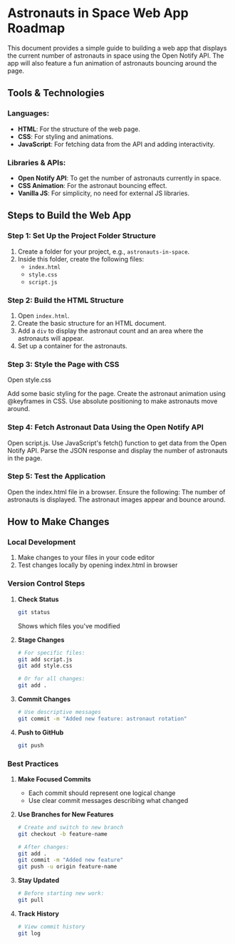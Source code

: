 # Astronauts in Space Web App Roadmap

This document provides a simple guide to building a web app that displays the current number of astronauts in space using the Open Notify API. The app will also feature a fun animation of astronauts bouncing around the page.

## Tools & Technologies

### Languages:
- **HTML**: For the structure of the web page.
- **CSS**: For styling and animations.
- **JavaScript**: For fetching data from the API and adding interactivity.

### Libraries & APIs:
- **Open Notify API**: To get the number of astronauts currently in space.
- **CSS Animation**: For the astronaut bouncing effect.
- **Vanilla JS**: For simplicity, no need for external JS libraries.

## Steps to Build the Web App

### Step 1: Set Up the Project Folder Structure

1. Create a folder for your project, e.g., `astronauts-in-space`.
2. Inside this folder, create the following files:
   - `index.html`
   - `style.css`
   - `script.js`

### Step 2: Build the HTML Structure

1. Open `index.html`.
2. Create the basic structure for an HTML document.
3. Add a `div` to display the astronaut count and an area where the astronauts will appear.
4. Set up a container for the astronauts.

### Step 3: Style the Page with CSS
Open style.css

Add some basic styling for the page.
Create the astronaut animation using @keyframes in CSS.
Use absolute positioning to make astronauts move around.

### Step 4: Fetch Astronaut Data Using the Open Notify API

Open script.js.
Use JavaScript's fetch() function to get data from the Open Notify API.
Parse the JSON response and display the number of astronauts in the page.

### Step 5: Test the Application

Open the index.html file in a browser.
Ensure the following:
The number of astronauts is displayed.
The astronaut images appear and bounce around.

## How to Make Changes

### Local Development
1. Make changes to your files in your code editor
2. Test changes locally by opening index.html in browser

### Version Control Steps
1. **Check Status**
   ```bash
   git status
   ```
   Shows which files you've modified

2. **Stage Changes**
   ```bash
   # For specific files:
   git add script.js
   git add style.css
   
   # Or for all changes:
   git add .
   ```

3. **Commit Changes**
   ```bash
   # Use descriptive messages
   git commit -m "Added new feature: astronaut rotation"
   ```

4. **Push to GitHub**
   ```bash
   git push
   ```

### Best Practices
1. **Make Focused Commits**
   - Each commit should represent one logical change
   - Use clear commit messages describing what changed

2. **Use Branches for New Features**
   ```bash
   # Create and switch to new branch
   git checkout -b feature-name
   
   # After changes:
   git add .
   git commit -m "Added new feature"
   git push -u origin feature-name
   ```

3. **Stay Updated**
   ```bash
   # Before starting new work:
   git pull
   ```

4. **Track History**
   ```bash
   # View commit history
   git log
   ```